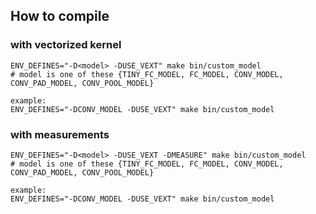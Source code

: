 ## How to compile

### with vectorized kernel
```
ENV_DEFINES="-D<model> -DUSE_VEXT" make bin/custom_model
# model is one of these {TINY_FC_MODEL, FC_MODEL, CONV_MODEL, CONV_PAD_MODEL, CONV_POOL_MODEL}

example:
ENV_DEFINES="-DCONV_MODEL -DUSE_VEXT" make bin/custom_model
```

### with measurements
```
ENV_DEFINES="-D<model> -DUSE_VEXT -DMEASURE" make bin/custom_model
# model is one of these {TINY_FC_MODEL, FC_MODEL, CONV_MODEL, CONV_PAD_MODEL, CONV_POOL_MODEL}

example:
ENV_DEFINES="-DCONV_MODEL -DUSE_VEXT" make bin/custom_model
```